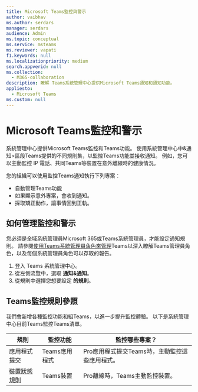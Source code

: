```yaml
---
title: Microsoft Teams監控與警示
author: vaibhav
ms.author: serdars
manager: serdars
audience: Admin
ms.topic: conceptual
ms.service: msteams
ms.reviewer: vapati
f1.keywords: null
ms.localizationpriority: medium
search.appverid: null
ms.collection:
  - M365-collaboration
description: 瞭解 Teams系統管理中心提供Microsoft Teams通知和通知功能。
appliesto:
  - Microsoft Teams
ms.custom: null
---
```


# <a name="microsoft-teams-monitoring-and-alerting"></a>Microsoft Teams監控和警示

系統管理中心提供Microsoft Teams監控和Teams功能。 使用系統管理中心中&通知>區段Teams提供的不同規則集，以監控Teams功能並接收通知。 例如，您可以主動監控 IP 電話、共同Teams等裝置在意外離線時的健康情況。  

您的組織可以使用監控Teams通知執行下列專案：

- 自動管理Teams功能
- 如果顯示意外專案，會收到通知。
- 採取矯正動作，讓事情回到正軌。

## <a name="how-to-manage-monitoring-and-alerting"></a>如何管理監控和警示

 您必須是全域系統管理員Microsoft 365或Teams系統管理員，才能設定通知規則。 請參閱[使用Teams系統管理員角色來管理](../using-admin-roles.md)Teams以深入瞭解Teams管理員角色，以及每個系統管理員角色可以存取的報告。

1. 登入 Teams 系統管理中心。
2. 從左側流覽中，選取 **通知&通知**。
3. 從規則中選擇您想要設定 **的規則**。

## <a name="teams-monitoring-rules-reference"></a>Teams監控規則參照

我們會新增各種監控功能和組Teams，以進一步提升監控體驗。 以下是系統管理中心目前Teams監控Teams清單。


|規則  |監控功能|監控哪些專案？ |
|---------|---------|---------|
|應用程式提交  |Teams應用程式 | Pro應用程式提交Teams時，主動監控這些應用程式。|
|[裝置狀態規則](device-health-status.md)  |Teams裝置 | Pro離線時，Teams主動監控裝置。|
